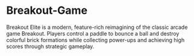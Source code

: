 # Breakout-Game
Breakout Elite is a modern, feature-rich reimagining of the classic arcade game Breakout. Players control a paddle to bounce a ball and destroy colorful brick formations while collecting power-ups and achieving high scores through strategic gameplay.
